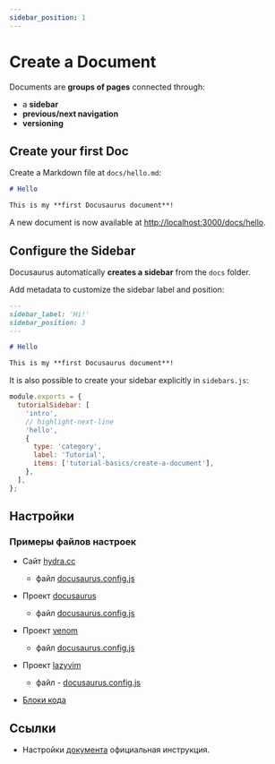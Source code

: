 ```yaml
---
sidebar_position: 1
---
```


# Create a Document

Documents are **groups of pages** connected through:

- a **sidebar**
- **previous/next navigation**
- **versioning**

## Create your first Doc

Create a Markdown file at `docs/hello.md`:

```md title="docs/hello.md"
# Hello

This is my **first Docusaurus document**!
```

A new document is now available at [http://localhost:3000/docs/hello](http://localhost:3000/docs/hello).

## Configure the Sidebar

Docusaurus automatically **creates a sidebar** from the `docs` folder.

Add metadata to customize the sidebar label and position:

```md title="docs/hello.md" {1-4}
---
sidebar_label: 'Hi!'
sidebar_position: 3
---

# Hello

This is my **first Docusaurus document**!
```

It is also possible to create your sidebar explicitly in `sidebars.js`:

```js title="sidebars.js"
module.exports = {
  tutorialSidebar: [
    'intro',
    // highlight-next-line
    'hello',
    {
      type: 'category',
      label: 'Tutorial',
      items: ['tutorial-basics/create-a-document'],
    },
  ],
};
```

## Настройки

### Примеры файлов настроек

- Сайт [hydra.cc](https://hydra.cc/)
  - файл [docusaurus.config.js](https://github.com/facebookresearch/hydra/blob/main/website/docusaurus.config.js)

- Проект [docusaurus](https://docusaurus.io/)
  - файл [docusaurus.config.js](https://github.com/facebook/docusaurus/blob/main/website/docusaurus.config.js)

- Проект [venom](https://docs.venom.foundation/) 
  - файл [docusaurus.config.js](https://github.com/venom-blockchain/venom-blockchain.github.io/blob/main/docusaurus.config.js)
  
- Проект [lazyvim](https://www.lazyvim.org/) 
  - файл - [docusaurus.config.js](https://github.com/LazyVim/lazyvim.github.io/blob/main/docusaurus.config.js)
  

- [Блоки кода](https://docusaurus.io/docs/markdown-features/code-blocks)


## Ссылки

- Настройки [документа](https://docusaurus.io/docs/api/plugins/@docusaurus/plugin-content-docs) официальная инструкция.
